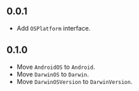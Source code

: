 ## 0.0.1

* Add `OSPlatform` interface.

## 0.1.0

* Move `AndroidOS` to `Android`.
* Move `DarwinOS` to `Darwin`.
* Move `DarwinOSVersion` to `DarwinVersion`.
